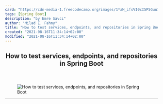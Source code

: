```yaml
---
card: "https://cdn-media-1.freecodecamp.org/images/1*aH_ifsVI0cI5P5Guu1X1CQ.jpeg"
tags: [Spring Boot]
description: "by Emre Savcı"
author: "Milad E. Fahmy"
title: "How to test services, endpoints, and repositories in Spring Boot"
created: "2021-08-16T11:34:14+02:00"
modified: "2021-08-16T11:34:14+02:00"
---
```

<div class="site-wrapper">
<main id="site-main" class="site-main outer">
<div class="inner">
<article class="post-full post tag-spring-boot tag-unit-testing tag-java tag-software-development tag-technology ">
<header class="post-full-header">
<h1 class="post-full-title">How to test services, endpoints, and repositories in Spring Boot</h1>
</header>
<figure class="post-full-image">
<picture>
<source media="(max-width: 700px)" sizes="1px" srcset="data:image/gif;base64,R0lGODlhAQABAIAAAAAAAP///yH5BAEAAAAALAAAAAABAAEAAAIBRAA7 1w">
<source media="(min-width: 701px)" sizes="(max-width: 800px) 400px,
(max-width: 1170px) 700px,
1400px" srcset="https://cdn-media-1.freecodecamp.org/images/1*aH_ifsVI0cI5P5Guu1X1CQ.jpeg 300w,
https://cdn-media-1.freecodecamp.org/images/1*aH_ifsVI0cI5P5Guu1X1CQ.jpeg 600w,
https://cdn-media-1.freecodecamp.org/images/1*aH_ifsVI0cI5P5Guu1X1CQ.jpeg 1000w,
https://cdn-media-1.freecodecamp.org/images/1*aH_ifsVI0cI5P5Guu1X1CQ.jpeg 2000w">
<img onerror="this.style.display='none'" src="https://cdn-media-1.freecodecamp.org/images/1*aH_ifsVI0cI5P5Guu1X1CQ.jpeg" alt="How to test services, endpoints, and repositories in Spring Boot">
</picture>
</figure>
<section class="post-full-content">
<div class="post-content medium-migrated-article">
</div>
<hr>
</section>
</article>
</div>
</main>
</div>
<!-- Google Tag Manager (noscript) -->
<!-- End Google Tag Manager (noscript) -->
